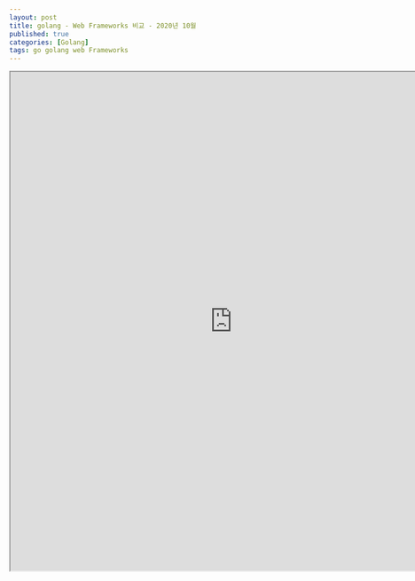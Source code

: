 ```yaml
---
layout: post
title: golang - Web Frameworks 비교 - 2020년 10월
published: true
categories: [Golang]
tags: go golang web Frameworks
---
```

<iframe width="800" height="900" src="https://docs.google.com/document/d/e/2PACX-1vSOtxHoSJaPAbMWoZQyC__KEHxHD3g02qw-MUWFGwvzCZdf7S0zzX2exN58A-iYNIGnlsV0FzE9Ct4I/pub?embedded=true"></iframe>    
  